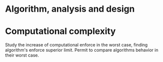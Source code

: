 # Algorithm, analysis and design

# Computational complexity
Study the increase of computational enforce in the worst case, finding algorithm's enforce superior limit. Permit to compare algorithms behavior in their worst case.
